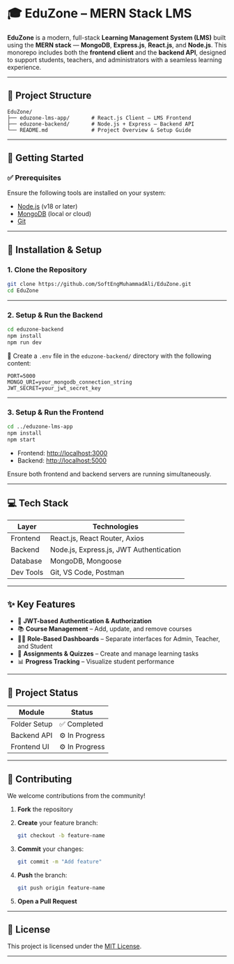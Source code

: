 # 🎓 EduZone – MERN Stack LMS

**EduZone** is a modern, full-stack **Learning Management System (LMS)** built using the **MERN stack** — **MongoDB**, **Express.js**, **React.js**, and **Node.js**.
This monorepo includes both the **frontend client** and the **backend API**, designed to support students, teachers, and administrators with a seamless learning experience.

---

## 📁 Project Structure

```
EduZone/
├── eduzone-lms-app/       # React.js Client – LMS Frontend
├── eduzone-backend/       # Node.js + Express – Backend API
└── README.md              # Project Overview & Setup Guide
```

---

## 🚀 Getting Started

### ✅ Prerequisites

Ensure the following tools are installed on your system:

* [Node.js](https://nodejs.org/) (v18 or later)
* [MongoDB](https://www.mongodb.com/cloud/atlas) (local or cloud)
* [Git](https://git-scm.com/)

---

## 🔧 Installation & Setup

### 1. Clone the Repository

```bash
git clone https://github.com/SoftEngMuhammadAli/EduZone.git
cd EduZone
```

---

### 2. Setup & Run the Backend

```bash
cd eduzone-backend
npm install
npm run dev
```

🔐 Create a `.env` file in the `eduzone-backend/` directory with the following content:

```env
PORT=5000
MONGO_URI=your_mongodb_connection_string
JWT_SECRET=your_jwt_secret_key
```

---

### 3. Setup & Run the Frontend

```bash
cd ../eduzone-lms-app
npm install
npm start
```

* Frontend: [http://localhost:3000](http://localhost:3000)
* Backend: [http://localhost:5000](http://localhost:5000)

Ensure both frontend and backend servers are running simultaneously.

---

## 💻 Tech Stack

| Layer     | Technologies                            |
| --------- | --------------------------------------- |
| Frontend  | React.js, React Router, Axios           |
| Backend   | Node.js, Express.js, JWT Authentication |
| Database  | MongoDB, Mongoose                       |
| Dev Tools | Git, VS Code, Postman                   |

---

## ✨ Key Features

* 🔐 **JWT-based Authentication & Authorization**
* 📚 **Course Management** – Add, update, and remove courses
* 🧑‍🏫 **Role-Based Dashboards** – Separate interfaces for Admin, Teacher, and Student
* 📝 **Assignments & Quizzes** – Create and manage learning tasks
* 📊 **Progress Tracking** – Visualize student performance

---

## 🚧 Project Status

| Module       | Status         |
| ------------ | -------------- |
| Folder Setup | ✅ Completed    |
| Backend API  | ⚙️ In Progress |
| Frontend UI  | ⚙️ In Progress |

---

## 🤝 Contributing

We welcome contributions from the community!

1. **Fork** the repository
2. **Create** your feature branch:

   ```bash
   git checkout -b feature-name
   ```
3. **Commit** your changes:

   ```bash
   git commit -m "Add feature"
   ```
4. **Push** the branch:

   ```bash
   git push origin feature-name
   ```
5. **Open a Pull Request**

---

## 📄 License

This project is licensed under the [MIT License](LICENSE).

---
